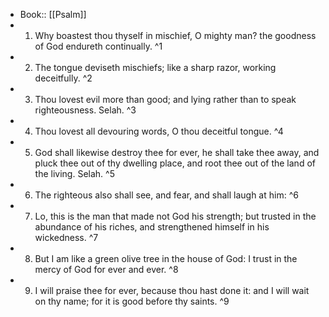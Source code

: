 - Book:: [[Psalm]]
- 1. Why boastest thou thyself in mischief, O mighty man? the goodness of God endureth continually. ^1
- 2. The tongue deviseth mischiefs; like a sharp razor, working deceitfully. ^2
- 3. Thou lovest evil more than good; and lying rather than to speak righteousness. Selah. ^3
- 4. Thou lovest all devouring words, O thou deceitful tongue. ^4
- 5. God shall likewise destroy thee for ever, he shall take thee away, and pluck thee out of thy dwelling place, and root thee out of the land of the living. Selah. ^5
- 6. The righteous also shall see, and fear, and shall laugh at him: ^6
- 7. Lo, this is the man that made not God his strength; but trusted in the abundance of his riches, and strengthened himself in his wickedness. ^7
- 8. But I am like a green olive tree in the house of God: I trust in the mercy of God for ever and ever. ^8
- 9. I will praise thee for ever, because thou hast done it: and I will wait on thy name; for it is good before thy saints. ^9
